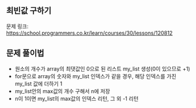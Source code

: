## 최빈값 구하기
문제 링크: <https://school.programmers.co.kr/learn/courses/30/lessons/120812>

## 문제 풀이법
- 원소의 개수가 array의 최댓값인 0으로 된 리스트 my_list 생성(0이 있으므로 +1)
- for문으로 array의 숫자와 my_list 인덱스가 같을 경우, 해당 인덱스를 가진 my_list 값에 더하기 1
- my_list안의 max값의 개수 구해서 n에 저장
- n이 1이면 my_list의 max값의 인덱스 리턴, 그 외 -1 리턴